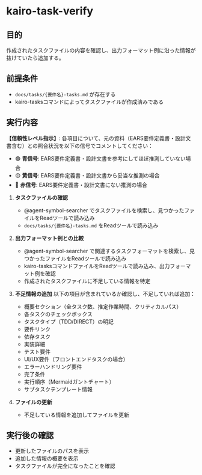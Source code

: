 # kairo-task-verify

## 目的

作成されたタスクファイルの内容を確認し、出力フォーマット例に沿った情報が抜けていたら追加する。

## 前提条件

- `docs/tasks/{要件名}-tasks.md` が存在する
- kairo-tasksコマンドによってタスクファイルが作成済みである

## 実行内容

**【信頼性レベル指示】**:
各項目について、元の資料（EARS要件定義書・設計文書含む）との照合状況を以下の信号でコメントしてください：

- 🟢 **青信号**: EARS要件定義書・設計文書を参考にしてほぼ推測していない場合
- 🟡 **黄信号**: EARS要件定義書・設計文書から妥当な推測の場合
- 🔴 **赤信号**: EARS要件定義書・設計文書にない推測の場合

1. **タスクファイルの確認**
   - @agent-symbol-searcher でタスクファイルを検索し、見つかったファイルをReadツールで読み込み
   - `docs/tasks/{要件名}-tasks.md` をReadツールで読み込み

2. **出力フォーマット例との比較**
   - @agent-symbol-searcher で関連するタスクフォーマットを検索し、見つかったファイルをReadツールで読み込み
   - kairo-tasksコマンドファイルをReadツールで読み込み、出力フォーマット例を確認
   - 作成されたタスクファイルに不足している情報を特定

3. **不足情報の追加**
   以下の項目が含まれているか確認し、不足していれば追加：
   - 概要セクション（全タスク数、推定作業時間、クリティカルパス）
   - 各タスクのチェックボックス
   - タスクタイプ（TDD/DIRECT）の明記
   - 要件リンク
   - 依存タスク
   - 実装詳細
   - テスト要件
   - UI/UX要件（フロントエンドタスクの場合）
   - エラーハンドリング要件
   - 完了条件
   - 実行順序（Mermaidガントチャート）
   - サブタスクテンプレート情報

4. **ファイルの更新**
   - 不足している情報を追加してファイルを更新

## 実行後の確認

- 更新したファイルのパスを表示
- 追加した情報の概要を表示
- タスクファイルが完全になったことを確認
